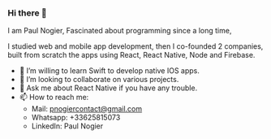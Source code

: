### Hi there 👋

<!--
**pnogier/pnogier** is a ✨ _special_ ✨ repository because its `README.md` (this file) appears on your GitHub profile.
-->
I am Paul Nogier,
Fascinated about programming since a long time,

I studied web and mobile app development, then I co-founded 2 companies, built from scratch the apps using React, React Native, Node and Firebase.

- 🌱  I’m  willing to learn Swift to develop native IOS apps.
- 👯  I’m looking to collaborate on various projects.
- 💬  Ask me about React Native if you have any trouble.
- 📫  How to reach me: 
    - Mail: pnogiercontact@gmail.com
    - Whatsapp: +33625815073
    - LinkedIn: Paul Nogier

